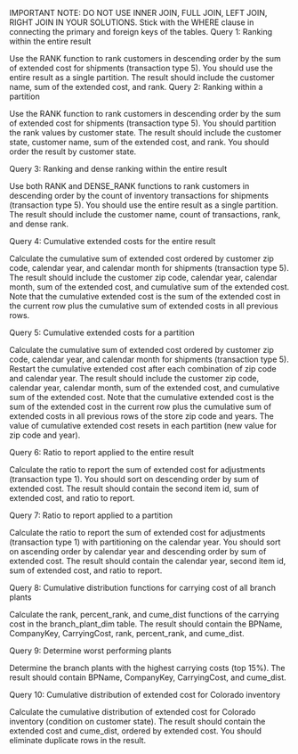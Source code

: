 
IMPORTANT NOTE:  DO NOT USE INNER JOIN, FULL JOIN, LEFT JOIN, RIGHT JOIN IN YOUR SOLUTIONS. Stick with the WHERE clause in connecting the primary and foreign keys of the tables.
Query 1: Ranking within the entire result

Use the RANK function to rank customers in descending order by the sum of extended cost for shipments (transaction type 5). You should use the entire result as a single partition. The result should include the customer name, sum of the extended cost, and rank.
Query 2: Ranking within a partition

Use the RANK function to rank customers in descending order by the sum of extended cost for shipments (transaction type 5). You should partition the rank values by customer state. The result should include the customer state, customer name, sum of the extended cost, and rank. You should order the result by customer state.

Query 3: Ranking and dense ranking within the entire result

Use both RANK and DENSE_RANK functions to rank customers in descending order by the count of inventory transactions for shipments (transaction type 5). You should use the entire result as a single partition. The result should include the customer name, count of transactions, rank, and dense rank.

Query 4: Cumulative extended costs for the entire result

Calculate the cumulative sum of extended cost ordered by customer zip code, calendar year, and calendar month for shipments (transaction type 5). The result should include the customer zip code, calendar year, calendar month, sum of the extended cost, and cumulative sum of the extended cost. Note that the cumulative extended cost is the sum of the extended cost in the current row plus the cumulative sum of extended costs in all previous rows.

Query 5: Cumulative extended costs for a partition

Calculate the cumulative sum of extended cost ordered by customer zip code, calendar year, and calendar month for shipments (transaction type 5). Restart the cumulative extended cost after each combination of zip code and calendar year. The result should include the customer zip code, calendar year, calendar month, sum of the extended cost, and cumulative sum of the extended cost. Note that the cumulative extended cost is the sum of the extended cost in the current row plus the cumulative sum of extended costs in all previous rows of the store zip code and years. The value of cumulative extended cost resets in each partition (new value for zip code and year).

Query 6: Ratio to report applied to the entire result

Calculate the ratio to report the sum of extended cost for adjustments (transaction type 1). You should sort on descending order by sum of extended cost. The result should contain the second item id, sum of extended cost, and ratio to report.

Query 7: Ratio to report applied to a partition

Calculate the ratio to report the sum of extended cost for adjustments (transaction type 1) with partitioning on the calendar year. You should sort on ascending order by calendar year and descending order by sum of extended cost. The result should contain the calendar year, second item id, sum of extended cost, and ratio to report.

Query 8: Cumulative distribution functions for carrying cost of all branch plants

Calculate the rank, percent_rank, and cume_dist functions of the carrying cost in the branch_plant_dim table. The result should contain the BPName, CompanyKey, CarryingCost, rank, percent_rank, and cume_dist.

Query 9: Determine worst performing plants

Determine the branch plants with the highest carrying costs (top 15%). The result should contain BPName, CompanyKey, CarryingCost, and cume_dist.

Query 10: Cumulative distribution of extended cost for Colorado inventory

Calculate the cumulative distribution of extended cost for Colorado inventory (condition on customer state). The result should contain the extended cost and cume_dist, ordered by extended cost. You should eliminate duplicate rows in the result.

